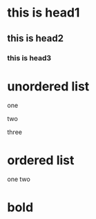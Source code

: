 # this is head1
## this is head2
### this is head3

# unordered list
one

two

three

# ordered list
 one
 two
# bold
